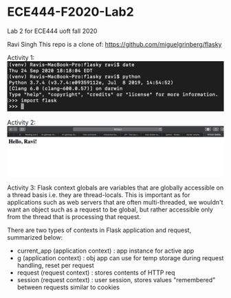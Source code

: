# ECE444-F2020-Lab2
Lab 2 for ECE444 uoft fall 2020

Ravi Singh
This repo is a clone of: https://github.com/miguelgrinberg/flasky

Activity 1:
![Example 2-1: Hello World!](./screenshots/ss1.png)

Activity 2:
![Example 2-2: Dynamic Routing](./screenshots/ss2.png)

Activity 3:
Flask context globals are variables that are globally accessible on a thread basis i.e. they are thread-locals. This is important as for applications such as web servers that are often multi-threaded, we wouldn't want an object such as a request to be global, but rather accessible only from the thread that is processing that request.

There are two types of contexts in Flask application and request, summarized below:
- current_app (application context) : app instance for active app
- g (application context) : obj app can use for temp storage during request handling, reset per request
- request (request context) : stores contents of HTTP req
- session (request context) : user session, stores values "remembered" between requests similar to cookies
